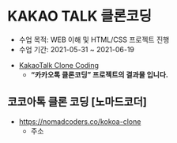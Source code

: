 # KAKAO TALK 클론코딩
+ 수업 목적: WEB 이해 및 HTML/CSS 프로젝트 진행
+ 수업 기간: 2021-05-31 ~ 2021-06-19
- [KakaoTalk Clone Coding](https://invidam.github.io/kakaotalk_clonecoding/index.html)
    - **“카카오톡 클론코딩” 프로젝트의 결과물 입니다.**

## 코코아톡 클론 코딩 [노마드코더]
+ https://nomadcoders.co/kokoa-clone
  + 주소
